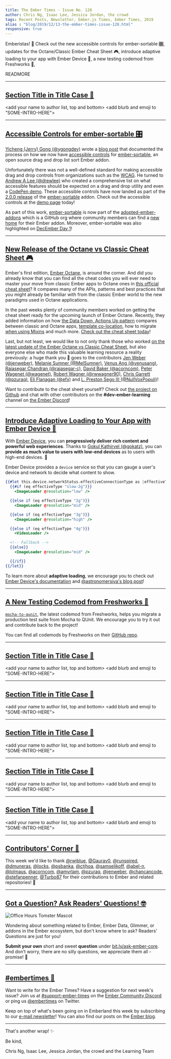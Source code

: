 ```yaml
---
title: The Ember Times - Issue No. 128
author: Chris Ng, Isaac Lee, Jessica Jordan, the crowd
tags: Recent Posts, Newsletter, Ember.js Times, Ember Times, 2019
alias : "blog/2019/12/13-the-ember-times-issue-128.html"
responsive: true
---
```


<SAYING-HELLO-IN-YOUR-FAVORITE-LANGUAGE> Emberistas! 🐹
Check out the new accessible controls for ember-sortable 🎛️,
updates for the Octane/Classic Ember Cheat Sheet 🎮,
introduce adaptive loading to your app with Ember Device 📶,
a new testing codemod from Freshworks 🎉,
<SOME-INTRO-HERE-TO-KEEP-THEM-SUBSCRIBERS-READING>

READMORE

---

## [Section Title in Title Case 🐹](#section-url)

<change section title emoji>
<consider adding some bold to your paragraph>

<add your name to author list, top and bottom>
<add blurb and emoji to "SOME-INTRO-HERE">

---

## [Accessible Controls for ember-sortable 🎛️](https://www.linkedin.com/pulse/open-source-a11y-deep-dive-ember-sortable-yicheng-jerry-gong/)

[Yicheng (Jerry) Gong (@ygongdev)](https://github.com/ygongdev) wrote a [blog post](https://www.linkedin.com/pulse/open-source-a11y-deep-dive-ember-sortable-yicheng-jerry-gong/) that documented the process on how we now have [accessible controls](https://github.com/adopted-ember-addons/ember-sortable/issues/269) for [ember-sortable](https://github.com/adopted-ember-addons/ember-sortable), an open source drag and drop list sort Ember addon.

Unfortunately there was not a well-defined standard for making accessible drag and drop controls from organizations such as the [WCAG](https://www.w3.org/WAI/standards-guidelines/wcag/). He turned to [Andrew A Lee (@drewlee)](https://github.com/drewlee) who created a comprehensive list on what accessible features should be expected on a drag and drop utility and even a [CodePen demo](https://codepen.io/drewlee/project/full/XWNLeE). These accessible controls have now landed as part of the [2.0.0 release](https://github.com/adopted-ember-addons/ember-sortable/releases/tag/v2.0.0) of the [ember-sortable](https://github.com/adopted-ember-addons/ember-sortable) addon. Check out the accessible controls at the [demo page](https://adopted-ember-addons.github.io/ember-sortable/demo/) today!

As part of this work, [ember-sortable](https://github.com/adopted-ember-addons/ember-sortable) is now part of the [adopted-ember-addons](https://github.com/adopted-ember-addons) which is a GitHub org where community members can find a [new home](https://github.com/adopted-ember-addons/program-guidelines/blob/master/README.md) for their Ember addon. Moreover, ember-sortable was also highlighted on [DecEmber Day 1](https://blog.emberjs.com/2019/12/01/countdown-to-the-new-year-ember-sortable.html)!

---

## [New Release of the Octane vs Classic Cheat Sheet 🎮](https://ember-learn.github.io/ember-octane-vs-classic-cheat-sheet/)

Ember's first edition, [Ember Octane](https://emberjs.com/editions/octane/), is around the corner. And did you already know that you can find all the cheat codes you will ever need to master your move from classic Ember apps to Octane ones in [this official cheat sheet](https://ember-learn.github.io/ember-octane-vs-classic-cheat-sheet/)? It compares many of the APIs, patterns and best practices that you might already be familiar with from the classic Ember world to the new paradigms used in Octane applications.

In the past weeks plenty of community members worked on getting the cheat sheet ready for the upcoming launch of Ember Octane. Recently, they added information on how [the Data Down, Actions Up pattern](https://discuss.emberjs.com/t/readers-questions-what-is-meant-by-the-term-data-down-actions-up/15311) compares between classic and Octane apps, [template co-location](https://emberjs.github.io/rfcs/0481-component-templates-co-location.html), how to migrate [when using Mixins](https://api.emberjs.com/ember/3.14/classes/Mixin) and much more. [Check out the cheat sheet today](https://ember-learn.github.io/ember-octane-vs-classic-cheat-sheet/)!

Last, but not least, we would like to not only thank those who worked [on the latest update of the Ember Octane vs Classic Cheat Sheet](https://github.com/ember-learn/ember-octane-vs-classic-cheat-sheet/pull/19), but also everyone else who made this valuable learning resource a reality previously: a huge thank you 💖 goes to the contributors [Jen Weber (@jenweber)](https://github.com/jenweber), [Melanie Sumner (@MelSumner)](https://github.com/MelSumner), [Venus Ang (@venusang)](https://github.com/venusang), [Rajasegar Chandran (@rajasegar-c)](https://github.com/rajasegar-c), [David Baker (@acorncom)](https://github.com/acorncom), [Peter Wagenet (@wagenet)](https://github.com/wagenet), [Robert Wagner (@rwwagner90)](https://github.com/rwwagner90), [Chris Garrett (@pzuraq)](https://github.com/pzuraq), [Eli Flanagan (@efx)](https://github.com/efx) and [L. Preston Sego III (@NullVoxPopuli)](https://github.com/NullVoxPopuli)!

Want to contribute to the cheat sheet yourself? Check out [the project on Github](https://github.com/ember-learn/ember-octane-vs-classic-cheat-sheet) and chat with other contributors on the **#dev-ember-learning** channel on [the Ember Discord](https://discordapp.com/invite/emberjs)!

---

## [Introduce Adaptive Loading to Your App with Ember Device 📶](https://twitter.com/_gokatz/status/1201534724696494081)

With [Ember Device](https://github.com/gokatz/ember-device), you can **progressively deliver rich content and powerful web experiences**. Thanks to [Gokul Kathirvel (@gokatz)](https://github.com/gokatz), you can **provide as much value to users with low-end devices** as to users with high-end devices. 💯

Ember Device provides a `device` service so that you can gauge a user's device and network to decide what content to show.

```handlebars
{{#let this.device.networkStatus.effectiveConnectionType as |effectiveType|}}
  {{#if (eq effectiveType "slow-2g")}}
    <ImageLoader @resolution="low" />

  {{else if (eq effectiveType "2g")}}
    <ImageLoader @resolution="mid" />

  {{else if (eq effectiveType "3g")}}
    <ImageLoader @resolution="high" />

  {{else if (eq effectiveType "4g")}}
    <VideoLoader />

  <!-- Fallback -->
  {{else}}
    <ImageLoader @resolution="mid" />

  {{/if}}
{{/let}}
```

To learn more about **adaptive loading**, we encourage you to check out [Ember Device's documentation](https://ember-device.netlify.com/) and [@astronomersiva's blog post](https://siva.dev/adaptive-fetching/)!

---

## [A New Testing Codemod from Freshworks 🎉](https://twitter.com/shibulijack/status/1202280332663214080)

[`mocha-to-qunit`](https://github.com/freshdesk/ember-freshdesk-codemods/blob/master/transforms/mocha-to-qunit/README.md), the latest codemod from Freshworks, helps you migrate a production test suite from Mocha to QUnit. We encourage you to try it out and contribute back to the project!

You can find all codemods by Freshworks on their [GitHub repo](https://github.com/freshdesk/ember-freshdesk-codemods).

---

## [Section Title in Title Case 🐹](#section-url)

<change section title emoji>
<consider adding some bold to your paragraph>

<add your name to author list, top and bottom>
<add blurb and emoji to "SOME-INTRO-HERE">

---

## [Section Title in Title Case 🐹](#section-url)

<change section title emoji>
<consider adding some bold to your paragraph>

<add your name to author list, top and bottom>
<add blurb and emoji to "SOME-INTRO-HERE">

---

## [Section Title in Title Case 🐹](#section-url)

<change section title emoji>
<consider adding some bold to your paragraph>

<add your name to author list, top and bottom>
<add blurb and emoji to "SOME-INTRO-HERE">

---

## [Section Title in Title Case 🐹](#section-url)

<change section title emoji>
<consider adding some bold to your paragraph>

<add your name to author list, top and bottom>
<add blurb and emoji to "SOME-INTRO-HERE">

---

## [Section Title in Title Case 🐹](#section-url)

<change section title emoji>
<consider adding some bold to your paragraph>

<add your name to author list, top and bottom>
<add blurb and emoji to "SOME-INTRO-HERE">

---

## [Contributors' Corner 👏](https://guides.emberjs.com/release/contributing/repositories/)

<p>This week we'd like to thank <a href="https://github.com/rwjblue" target="gh-user">@rwjblue</a>, <a href="https://github.com/Gaurav0" target="gh-user">@Gaurav0</a>, <a href="https://github.com/runspired" target="gh-user">@runspired</a>, <a href="https://github.com/dmuneras" target="gh-user">@dmuneras</a>, <a href="https://github.com/locks" target="gh-user">@locks</a>, <a href="https://github.com/psbanka" target="gh-user">@psbanka</a>, <a href="https://github.com/ctjhoa" target="gh-user">@ctjhoa</a>, <a href="https://github.com/samselikoff" target="gh-user">@samselikoff</a>, <a href="https://github.com/abel-n" target="gh-user">@abel-n</a>, <a href="https://github.com/lolmaus" target="gh-user">@lolmaus</a>, <a href="https://github.com/acorncom" target="gh-user">@acorncom</a>, <a href="https://github.com/amyrlam" target="gh-user">@amyrlam</a>, <a href="https://github.com/pzuraq" target="gh-user">@pzuraq</a>, <a href="https://github.com/jenweber" target="gh-user">@jenweber</a>, <a href="https://github.com/chancancode" target="gh-user">@chancancode</a>, <a href="https://github.com/stefanpenner" target="gh-user">@stefanpenner</a>, <a href="https://github.com/Turbo87" target="gh-user">@Turbo87</a>  for their contributions to Ember and related repositories! 💖</p>

---

## [Got a Question? Ask Readers' Questions! 🤓](https://docs.google.com/forms/d/e/1FAIpQLScqu7Lw_9cIkRtAiXKitgkAo4xX_pV1pdCfMJgIr6Py1V-9Og/viewform)

<div class="blog-row">
  <img class="float-right small transparent padded" alt="Office Hours Tomster Mascot" title="Readers' Questions" src="/images/tomsters/officehours.png" />

  <p>Wondering about something related to Ember, Ember Data, Glimmer, or addons in the Ember ecosystem, but don't know where to ask? Readers’ Questions are just for you!</p>

  <p><strong>Submit your own</strong> short and sweet <strong>question</strong> under <a href="https://bit.ly/ask-ember-core" target="rq">bit.ly/ask-ember-core</a>. And don’t worry, there are no silly questions, we appreciate them all - promise! 🤞</p>
</div>

---

## [#embertimes 📰](https://blog.emberjs.com/tags/newsletter.html)

Want to write for the Ember Times? Have a suggestion for next week's issue? Join us at [#support-ember-times](https://discordapp.com/channels/480462759797063690/485450546887786506) on the [Ember Community Discord](https://discordapp.com/invite/zT3asNS) or ping us [@embertimes](https://twitter.com/embertimes) on Twitter.

Keep on top of what's been going on in Emberland this week by subscribing to our [e-mail newsletter](https://the-emberjs-times.ongoodbits.com/)! You can also find our posts on the [Ember blog](https://emberjs.com/blog/tags/newsletter.html).

---

That's another wrap! ✨

Be kind,

Chris Ng, Isaac Lee, Jessica Jordan, the crowd and the Learning Team

